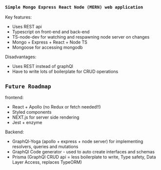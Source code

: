 ### `Simple Mongo Express React Node (MERN) web application`

Key features:

- Uses REST api
- Typescript on front-end and back-end
- TS-node-dev for watching and respawning node server on changes
- Mongo + Express + React + Node TS
- Mongoose for accessing mongodb

Disadvantages:

- Uses REST instead of graphQl
- Have to write lots of boilerplate for CRUD operations

## `Future Roadmap`

frontend:

- React + Apollo (no Redux or fetch needed!!)
- Styled components
- NEXT.js for server side rendering
- Jest + enzyme

Backend:

- GraphQl-Yoga (apollo + express + node server) for implementing resolvers,
queries and mutations
- GraphQl Code generator - used to auto create interfaces and schemas
- Prisma (GraphQl CRUD api = less boilerplate to write, Type safety, Data Layer
  Access, replaces TypeORM)
